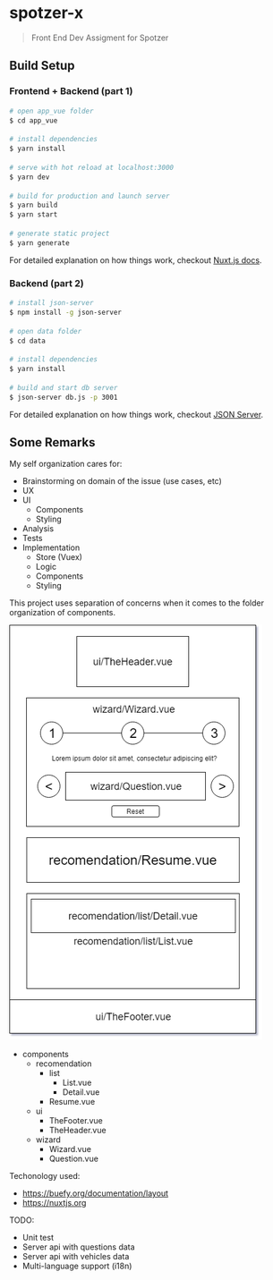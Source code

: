 # spotzer-x

> Front End Dev Assigment for Spotzer

## Build Setup

### Frontend + Backend (part 1)
``` bash
# open app_vue folder
$ cd app_vue

# install dependencies
$ yarn install

# serve with hot reload at localhost:3000
$ yarn dev

# build for production and launch server
$ yarn build
$ yarn start

# generate static project
$ yarn generate
```

For detailed explanation on how things work, checkout [Nuxt.js docs](https://nuxtjs.org).

### Backend (part 2)
``` bash
# install json-server
$ npm install -g json-server

# open data folder
$ cd data

# install dependencies
$ yarn install

# build and start db server
$ json-server db.js -p 3001
```
For detailed explanation on how things work, checkout [JSON Server](https://github.com/typicode/json-server).

## Some Remarks

My self organization cares for:

- Brainstorming on domain of the issue (use cases, etc)
- UX
- UI
    - Components
    - Styling
- Analysis
- Tests
- Implementation
    - Store (Vuex)
    - Logic
    - Components
    - Styling

This project uses separation of concerns when it comes to the folder organization of components.

![components organization](/docs/components.png)

- components
    - recomendation
        - list
            - List.vue
            - Detail.vue
        - Resume.vue
    - ui
        - TheFooter.vue
        - TheHeader.vue
    - wizard
        - Wizard.vue
        - Question.vue

Techonology used:
- https://buefy.org/documentation/layout
- https://nuxtjs.org

TODO:
- Unit test
- Server api with questions data
- Server api with vehicles data
- Multi-language support (i18n)
